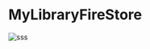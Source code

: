 # MyLibraryFireStore

![sss](https://user-images.githubusercontent.com/94317889/158655086-6ac2667c-6039-4647-bac0-41b0eb5016fd.png)

